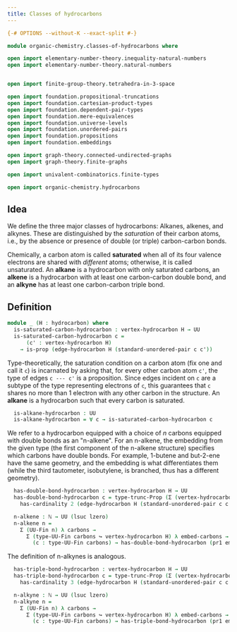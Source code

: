 ```yaml
---
title: Classes of hydrocarbons
---
```


```agda
{-# OPTIONS --without-K --exact-split #-}

module organic-chemistry.classes-of-hydrocarbons where

open import elementary-number-theory.inequality-natural-numbers
open import elementary-number-theory.natural-numbers


open import finite-group-theory.tetrahedra-in-3-space

open import foundation.propositional-truncations
open import foundation.cartesian-product-types
open import foundation.dependent-pair-types
open import foundation.mere-equivalences
open import foundation.universe-levels
open import foundation.unordered-pairs
open import foundation.propositions
open import foundation.embeddings

open import graph-theory.connected-undirected-graphs
open import graph-theory.finite-graphs

open import univalent-combinatorics.finite-types

open import organic-chemistry.hydrocarbons
```

## Idea

We define the three major classes of hydrocarbons: Alkanes, alkenes, and alkynes. These are distinguished by the _saturation_ of their carbon atoms, i.e., by the absence or presence of double (or triple) carbon-carbon bonds.

Chemically, a carbon atom is called **saturated** when all of its four valence electrons are shared with _different_ atoms; otherwise, it is called unsaturated. An **alkane** is a hydrocarbon with only saturated carbons, an **alkene** is a hydrocarbon with at least one carbon-carbon double bond, and an **alkyne** has at least one carbon-carbon triple bond.

## Definition

```agda
module _ (H : hydrocarbon) where
  is-saturated-carbon-hydrocarbon : vertex-hydrocarbon H → UU
  is-saturated-carbon-hydrocarbon c =
      (c' : vertex-hydrocarbon H)
    → is-prop (edge-hydrocarbon H (standard-unordered-pair c c'))
```

Type-theoretically, the saturation condition on a carbon atom (fix one and call it `c`) is incarnated by asking that, for every other carbon atom `c'`, the type of edges `c --- c'` is a proposition. Since edges incident on `c` are a subtype of the type representing electrons of `c`, this guarantees that `c` shares no more than 1 electron with any other carbon in the structure. An **alkane** is a hydrocarbon such that every carbon is saturated.

```agda
  is-alkane-hydrocarbon : UU
  is-alkane-hydrocarbon = ∀ c → is-saturated-carbon-hydrocarbon c
```

We refer to a hydrocarbon equipped with a choice of $n$ carbons equipped with double bonds as an "n-alkene". For an n-alkene, the embedding from the given type (the first component of the n-alkene structure) specifies which carbons have double bonds. For example, 1-butene and but-2-ene have the same geometry, and the embedding is what differentiates them (while the third tautometer, isobutylene, is branched, thus has a different geometry).

```agda
  has-double-bond-hydrocarbon : vertex-hydrocarbon H → UU
  has-double-bond-hydrocarbon c = type-trunc-Prop (Σ (vertex-hydrocarbon H) λ c' →
    has-cardinality 2 (edge-hydrocarbon H (standard-unordered-pair c c')))

  n-alkene : ℕ → UU (lsuc lzero)
  n-alkene n =
    Σ (UU-Fin n) λ carbons →
      Σ (type-UU-Fin carbons ↪ vertex-hydrocarbon H) λ embed-carbons →
        (c : type-UU-Fin carbons) → has-double-bond-hydrocarbon (pr1 embed-carbons c)
```

The definition of n-alkynes is analogous.

```agda
  has-triple-bond-hydrocarbon : vertex-hydrocarbon H → UU
  has-triple-bond-hydrocarbon c = type-trunc-Prop (Σ (vertex-hydrocarbon H) λ c' →
    has-cardinality 3 (edge-hydrocarbon H (standard-unordered-pair c c')))

  n-alkyne : ℕ → UU (lsuc lzero)
  n-alkyne n =
    Σ (UU-Fin n) λ carbons →
      Σ (type-UU-Fin carbons ↪ vertex-hydrocarbon H) λ embed-carbons →
        (c : type-UU-Fin carbons) → has-triple-bond-hydrocarbon (pr1 embed-carbons c)
```
